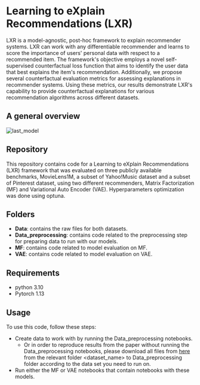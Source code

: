# Learning to eXplain Recommendations (LXR)

LXR is a model-agnostic, post-hoc framework to explain recommender systems. LXR can work with any differentiable recommender and learns to score the importance of users' personal data with respect to a recommended item. The framework's objective employs a novel self-supervised counterfactual loss function that aims to identify the user data that best explains the item's recommendation. Additionally, we propose several counterfactual evaluation metrics for assessing explanations in recommender systems. Using these metrics, our results demonstrate LXR's capability to provide counterfactual explanations for various recommendation algorithms across different datasets.

## A general overview 

![last_model](https://github.com/ExplainingRecommendations/LXR/assets/130644098/977c24da-4a93-4110-bd12-fee0221e151d)


## Repository

This repository contains code for a Learning to eXplain Recommendations (LXR) framework that was evaluated on three publicly available benchmarks, MovieLens1M, a subset of Yahoo!Music dataset and a subset of Pinterest dataset, using two different recommenders, Matrix Factorization (MF) and Variational Auto Encoder (VAE). Hyperparameters optimization was done using optuna.

## Folders

* **Data**: contains the raw files for both datasets.
* **Data_preprocessing**: contains code related to the preprocessing step for preparing data to run with our models.
* **MF**: contains code related to model evaluation on MF.
* **VAE**: contains code related to model evaluation on VAE.

## Requirements

* python 3.10
* Pytorch 1.13

## Usage

To use this code, follow these steps:
+ Create data to work with by running the Data_preprocessing notebooks.
  - Or in order to reproduce results from the paper without running the Data_preprocessing notebooks, please download all files from [here](https://drive.google.com/drive/folders/1wMXgP0x4BRHGMX7fky8C2ohBOBMoRJdk?usp=sharing) from the relevant folder <dataset_name> to Data_preprocessing folder according to the data set you need to run on. 
+ Run either the MF or VAE notebooks that contain notebooks with these models.



